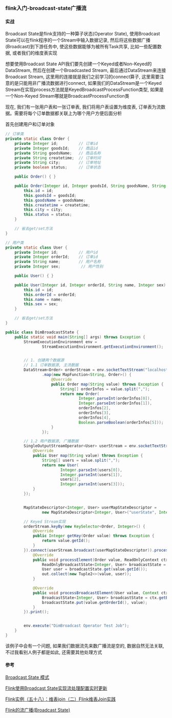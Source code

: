 ### flink入门-broadcast-state广播流

#### 实战
Broadcast State是flink支持的一种算子状态(Operator State), 使用Broadcast State可以在flink程序的一个Stream中输入数据记录, 然后将这些数据广播(Broadcast)到下游任务中, 使这些数据能够为被所有Task共享, 比如一些配置数据, 或者我们的维度表实现

想要使用Broadcast State API我们要先创建一个Keyed或者Non-Keyed的DataStream, 然后在创建一个Broadcasted Stream, 最后通过DataStream来连接Broadcast Stream, 这里用的连接就是我们之前学习的connect算子, 这里需要注意的是只能用非广播流数据进行connect, 如果我们的DataStream是一个Keyed Stream在实现process方法就是KeyedBroadcastProcessFunction类型, 如果是一个Non-Keyed Stream哪就是BroadcastProcessFunction类


现在, 我们有一张用户表和一张订单表, 我们将用户表设置为维度表, 订单表为流数据。需要将每个订单数据都关联上为哪个用户方便后面分析

首先创建用户和订单对象

```java
// 订单类
private static class Order {
    private Integer id;         // 订单id
    private Integer goodsId;    // 商品id
    private String goodsName;   // 商品名称
    private String createtime;  // 订单时间
    private String city;        // 订单地址
    private boolean status;     // 订单状态

    public Order() { }

    public Order(Integer id, Integer goodsId, String goodsName, String createtime, String city, boolean status) {
        this.id = id;
        this.goodsId = goodsId;
        this.goodsName = goodsName;
        this.createtime = createtime;
        this.city = city;
        this.status = status;
    }

    // 省去get/set方法
}

// 用户类
private static class User {
    private Integer id;         // 用户id
    private Integer orderId;    // 订单id
    private String name;        // 用户名称
    private Integer sex;         // 用户性别

    public User() { }

    public User(Integer id, Integer orderId, String name, Integer sex) {
        this.id = id;
        this.orderId = orderId;
        this.name = name;
        this.sex = sex;
    }

    // 省去get/set方法
}
```

```java
public class DimBroadcastState {
    public static void main(String[] args) throws Exception {
        StreamExecutionEnvironment env =
                StreamExecutionEnvironment.getExecutionEnvironment();


        // 1. 创建两个数据源
        // 1.1 订单数据源, 主流数据
        DataStream<Order> orderStream = env.socketTextStream("localhost", 8888).filter(Objects::nonNull)
                .map(new MapFunction<String, Order>() {
                    @Override
                    public Order map(String value) throws Exception {
                        String[] orderInfos = value.split(",");
                        return new Order(
                                Integer.parseInt(orderInfos[0]),
                                Integer.parseInt(orderInfos[1]),
                                orderInfos[2],
                                orderInfos[3],
                                orderInfos[4],
                                Boolean.parseBoolean(orderInfos[5]));
                    }
                });

        // 1.2 用户数据源, 广播数据
        SingleOutputStreamOperator<User> userStream = env.socketTextStream("localhost", 9999).filter(Objects::nonNull).map(new MapFunction<String, User>() {
            @Override
            public User map(String value) throws Exception {
                String[] users = value.split(",");
                return new User(
                        Integer.parseInt(users[0]),
                        Integer.parseInt(users[1]),
                        users[2],
                        Integer.parseInt(users[3]));
            }
        });


        MapStateDescriptor<Integer, User> userMapStateDescriptor =
                new MapStateDescriptor<Integer, User>("userState", Integer.class, User.class);

        // Keyed Stream实现
        orderStream.keyBy(new KeySelector<Order, Integer>() {
            @Override
            public Integer getKey(Order value) throws Exception {
                return value.getId();
            }
        }).connect(userStream.broadcast(userMapStateDescriptor)).process(new KeyedBroadcastProcessFunction<Integer, Order, User, Tuple2<Order, User>>() {
            @Override
            public void processElement(Order value, ReadOnlyContext ctx, Collector<Tuple2<Order, User>> out) throws Exception {
                ReadOnlyBroadcastState<Integer, User> broadcastState = ctx.getBroadcastState(userMapStateDescriptor);
                User user = broadcastState.get(value.getId());
                out.collect(new Tuple2<>(value, user));
            }

            @Override
            public void processBroadcastElement(User value, Context ctx, Collector<Tuple2<Order, User>> out) throws Exception {
                BroadcastState<Integer, User> broadcastState = ctx.getBroadcastState(userMapStateDescriptor);
                broadcastState.put(value.getOrderId(), value);
            }
        }).print();


        env.execute("DimBroadcast Operator Test Job");
    }
}
```

该例子中会有一个问题, 如果我们数据流先来数广播流是空的, 数据自然无法关联, 不过我看别人例子都是如此, 还需要其他处理方式

#### 参考

[Broadcast State 模式](https://ci.apache.org/projects/flink/flink-docs-master/zh/docs/dev/datastream/fault-tolerance/broadcast_state/)

[Flink使用Broadcast State实现流处理配置实时更新](http://shiyanjun.cn/archives/1857.html)

[Flink实例（五十八）：维表join（二）Flink维表Join实践](https://www.cnblogs.com/qiu-hua/p/13870992.html)

[Flink的流广播(Broadcast State)](https://blog.csdn.net/ZLZ2017/article/details/86411277?utm_medium=distribute.pc_relevant.none-task-blog-2%7Edefault%7EBlogCommendFromMachineLearnPai2%7Edefault-2.control&depth_1-utm_source=distribute.pc_relevant.none-task-blog-2%7Edefault%7EBlogCommendFromMachineLearnPai2%7Edefault-2.control)

